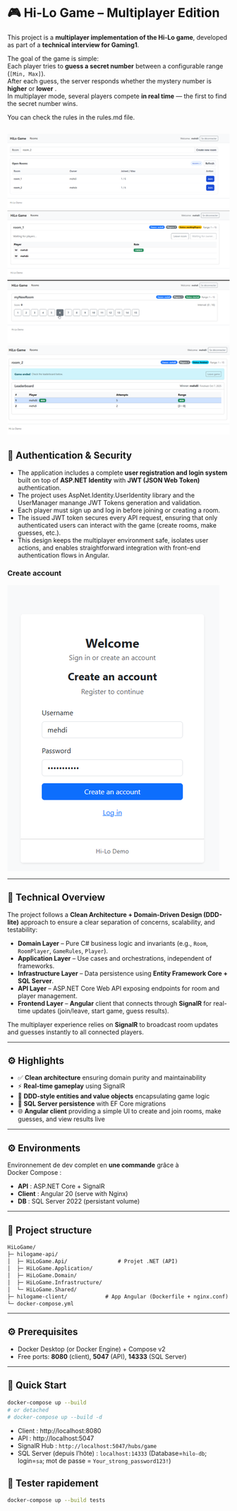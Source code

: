 # 🎮 Hi-Lo Game – Multiplayer Edition

This project is a **multiplayer implementation of the Hi-Lo game**, developed as part of a **technical interview for Gaming1**.  

The goal of the game is simple:  
Each player tries to **guess a secret number** between a configurable range (`[Min, Max]`).  
After each guess, the server responds whether the mystery number is **higher** or **lower** .  
In multiplayer mode, several players compete **in real time** — the first to find the secret number wins.

You can check the rules in the rules.md file.

![img.png](img/img_12.png)
![img_1.png](img/img_14.png)
![img.png](img/img_11.png)
![img_2.png](img/img_13.png)
---

## 🔐 Authentication & Security

- The application includes a complete **user registration and login system** built on top of **ASP.NET Identity** with **JWT (JSON Web Token)** authentication.  
- The project uses AspNet.Identity.UserIdentity library and the UserManager manange JWT Tokens generation and validation. 
- Each player must sign up and log in before joining or creating a room.  
- The issued JWT token secures every API request, ensuring that only authenticated users can interact with the game (create rooms, make guesses, etc.).  
- This design keeps the multiplayer environment safe, isolates user actions, and enables straightforward integration with front-end authentication flows in Angular.

### Create account
![img_9.png](img/img_9.png)

---

## 🧱 Technical Overview

The project follows a **Clean Architecture + Domain-Driven Design (DDD-lite)** approach to ensure a clear separation of concerns, scalability, and testability:

- **Domain Layer** – Pure C# business logic and invariants (e.g., `Room`, `RoomPlayer`, `GameRules`, `Player`).
- **Application Layer** – Use cases and orchestrations, independent of frameworks.
- **Infrastructure Layer** – Data persistence using **Entity Framework Core + SQL Server**.
- **API Layer** – ASP.NET Core Web API exposing endpoints for room and player management.
- **Frontend Layer** – **Angular** client that connects through **SignalR** for real-time updates (join/leave, start game, guess results).

The multiplayer experience relies on **SignalR** to broadcast room updates and guesses instantly to all connected players.

---

## ⚙️ Highlights

- ✅ **Clean architecture** ensuring domain purity and maintainability
- ⚡ **Real-time gameplay** using SignalR
- 🧩 **DDD-style entities and value objects** encapsulating game logic
- 💾 **SQL Server persistence** with EF Core migrations
- 🌐 **Angular client** providing a simple UI to create and join rooms, make guesses, and view results live

---
## ⚙️ Environments

Environnement de dev complet en **une commande** grâce à Docker Compose :
- **API** : ASP.NET Core + SignalR
- **Client** : Angular 20 (serve with Nginx)
- **DB** : SQL Server 2022 (persistant volume)

---

## 🧱 Project structure

```
HiLoGame/
├─ hilogame-api/
│  ├─ HiLoGame.Api/                # Projet .NET (API)
│  ├─ HiLoGame.Application/            
│  ├─ HiLoGame.Domain/             
│  ├─ HiLoGame.Infrastructure/             
│  └─ HiLoGame.Shared/             
├─ hilogame-client/            # App Angular (Dockerfile + nginx.conf)
└─ docker-compose.yml
```

---

## ⚙️ Prerequisites

- Docker Desktop (or Docker Engine) + Compose v2
- Free ports: **8080** (client), **5047** (API), **14333** (SQL Server)

---

## 🚀 Quick Start

```bash
docker-compose up --build
# or detached
# docker-compose up --build -d
```

- Client : http://localhost:8080
- API : http://localhost:5047
- SignalR Hub : `http://localhost:5047/hubs/game`
- SQL Server (depuis l’hôte) : `localhost:14333` (Database=`hilo-db`;  login=`sa`; mot de passe = `Your_strong_password123!`)


## 🧪 Tester rapidement

```bash
docker-compose up --build tests
```


